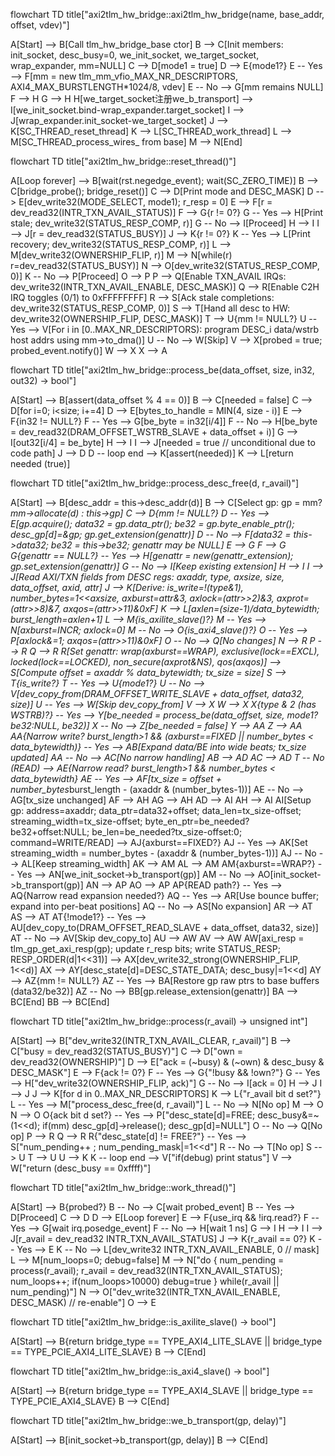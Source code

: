 flowchart TD
  title["axi2tlm_hw_bridge::axi2tlm_hw_bridge(name, base_addr, offset, vdev)"]

  A[Start] --> B[Call tlm_hw_bridge_base ctor]
  B --> C[Init members: init_socket, desc_busy=0, we_init_socket, we_target_socket, wrap_expander, mm=NULL]
  C --> D[mode1 = true]
  D --> E{mode1?}
  E -- Yes --> F[mm = new tlm_mm_vfio_MAX_NR_DESCRIPTORS, AXI4_MAX_BURSTLENGTH*1024/8, vdev]
  E -- No --> G[mm remains NULL]
  F --> H
  G --> H
  H[we_target_socket注册we_b_transport] --> I[we_init_socket.bind-wrap_expander.target_socket]
  I --> J[wrap_expander.init_socket-we_target_socket]
  J --> K[SC_THREAD_reset_thread]
  K --> L[SC_THREAD_work_thread]
  L --> M[SC_THREAD_process_wires_ from base]
  M --> N[End]


flowchart TD
  title["axi2tlm_hw_bridge::reset_thread()"]

  A[Loop forever] --> B[wait(rst.negedge_event); wait(SC_ZERO_TIME)]
  B --> C[bridge_probe(); bridge_reset()]
  C --> D[Print mode and DESC_MASK]
  D --> E[dev_write32(MODE_SELECT, mode1); r_resp = 0]
  E --> F[r = dev_read32(INTR_TXN_AVAIL_STATUS)]
  F --> G{r != 0?}
  G -- Yes --> H[Print stale; dev_write32(STATUS_RESP_COMP, r)]
  G -- No --> I[Proceed]
  H --> I
  I --> J[r = dev_read32(STATUS_BUSY)]
  J --> K{r != 0?}
  K -- Yes --> L[Print recovery; dev_write32(STATUS_RESP_COMP, r)]
  L --> M[dev_write32(OWNERSHIP_FLIP, r)]
  M --> N[while(r) r=dev_read32(STATUS_BUSY)]
  N --> O[dev_write32(STATUS_RESP_COMP, 0)]
  K -- No --> P[Proceed]
  O --> P
  P --> Q[Enable TXN_AVAIL IRQs: dev_write32(INTR_TXN_AVAIL_ENABLE, DESC_MASK)]
  Q --> R[Enable C2H IRQ toggles (0/1) to 0xFFFFFFFF]
  R --> S[Ack stale completions: dev_write32(STATUS_RESP_COMP, 0)]
  S --> T[Hand all desc to HW: dev_write32(OWNERSHIP_FLIP, DESC_MASK)]
  T --> U{mm != NULL?}
  U -- Yes --> V[For i in [0..MAX_NR_DESCRIPTORS): program DESC_i data/wstrb host addrs using mm->to_dma()]
  U -- No --> W[Skip]
  V --> X[probed = true; probed_event.notify()]
  W --> X
  X --> A

flowchart TD
  title["axi2tlm_hw_bridge::process_be(data_offset, size, in32, out32) -> bool"]

  A[Start] --> B[assert(data_offset % 4 == 0)]
  B --> C[needed = false]
  C --> D[for i=0; i<size; i+=4]
  D --> E[bytes_to_handle = MIN(4, size - i)]
  E --> F{in32 != NULL?}
  F -- Yes --> G[be_byte = in32[i/4]]
  F -- No --> H[be_byte = dev_read32(DRAM_OFFSET_WSTRB_SLAVE + data_offset + i)]
  G --> I[out32[i/4] = be_byte]
  H --> I
  I --> J[needed = true  // unconditional due to code path]
  J --> D
  D -- loop end --> K[assert(needed)]
  K --> L[return needed (true)]


flowchart TD
  title["axi2tlm_hw_bridge::process_desc_free(d, r_avail)"]

  A[Start] --> B[desc_addr = this->desc_addr(d)]
  B --> C[Select gp: gp = mm? *mm->allocate(d) : this->gp]
  C --> D{mm != NULL?}
  D -- Yes --> E[gp.acquire(); data32 = gp.data_ptr(); be32 = gp.byte_enable_ptr(); desc_gp[d]=&gp; gp.get_extension(genattr)]
  D -- No --> F[data32 = this->data32; be32 = this->be32; genattr may be NULL]
  E --> G
  F --> G
  G{genattr == NULL?} -- Yes --> H[genattr = new(genattr_extension); gp.set_extension(genattr)]
  G -- No --> I[Keep existing extension]
  H --> I
  I --> J[Read AXI/TXN fields from DESC regs: axaddr, type, axsize, size, data_offset, axid, attr]
  J --> K[Derive: is_write=!(type&1), number_bytes=1<<axsize, axburst=attr&3, axlock=(attr>>2)&3, axprot=(attr>>8)&7, axqos=(attr>>11)&0xF]
  K --> L[axlen=(size-1)/data_bytewidth; burst_length=axlen+1]
  L --> M{is_axilite_slave()?}
  M -- Yes --> N[axburst=INCR; axlock=0]
  M -- No --> O{is_axi4_slave()?}
  O -- Yes --> P[axlock&=1; axqos=(attr>>11)&0xF]
  O -- No --> Q[No changes]
  N --> R
  P --> R
  Q --> R
  R[Set genattr: wrap(axburst==WRAP), exclusive(lock==EXCL), locked(lock==LOCKED), non_secure(axprot&NS), qos(axqos)] --> S[Compute offset = axaddr % data_bytewidth; tx_size = size]
  S --> T{is_write?}
  T -- Yes --> U{mode1?}
  U -- No --> V[dev_copy_from(DRAM_OFFSET_WRITE_SLAVE + data_offset, data32, size)]
  U -- Yes --> W[Skip dev_copy_from]
  V --> X
  W --> X
  X{type & 2 (has WSTRB)?} -- Yes --> Y[be_needed = process_be(data_offset, size, mode1?be32:NULL, be32)]
  X -- No --> Z[be_needed = false]
  Y --> AA
  Z --> AA
  AA{Narrow write? burst_length>1 && (axburst==FIXED || number_bytes < data_bytewidth)} -- Yes --> AB[Expand data/BE into wide beats; tx_size updated]
  AA -- No --> AC[No narrow handling]
  AB --> AD
  AC --> AD
  T -- No (READ) --> AE{Narrow read? burst_length>1 && number_bytes < data_bytewidth}
  AE -- Yes --> AF[tx_size = offset + number_bytes*burst_length - (axaddr & (number_bytes-1))]
  AE -- No --> AG[tx_size unchanged]
  AF --> AH
  AG --> AH
  AD --> AI
  AH --> AI
  AI[Setup gp: address=axaddr; data_ptr=data32+offset; data_len=tx_size-offset; streaming_width=tx_size-offset; byte_en_ptr=be_needed?be32+offset:NULL; be_len=be_needed?tx_size-offset:0; command=WRITE/READ] --> AJ{axburst==FIXED?}
  AJ -- Yes --> AK[Set streaming_width = number_bytes - (axaddr & (number_bytes-1))]
  AJ -- No --> AL[Keep streaming_width]
  AK --> AM
  AL --> AM
  AM{axburst==WRAP?} -- Yes --> AN[we_init_socket->b_transport(gp)]
  AM -- No --> AO[init_socket->b_transport(gp)]
  AN --> AP
  AO --> AP
  AP{READ path?} -- Yes --> AQ{Narrow read expansion needed?}
  AQ -- Yes --> AR[Use bounce buffer; expand into per-beat positions]
  AQ -- No --> AS[No expansion]
  AR --> AT
  AS --> AT
  AT{!mode1?} -- Yes --> AU[dev_copy_to(DRAM_OFFSET_READ_SLAVE + data_offset, data32, size)]
  AT -- No --> AV[Skip dev_copy_to]
  AU --> AW
  AV --> AW
  AW[axi_resp = tlm_gp_get_axi_resp(gp); update r_resp bits; write STATUS_RESP; RESP_ORDER(d|1<<31)] --> AX[dev_write32_strong(OWNERSHIP_FLIP, 1<<d)]
  AX --> AY[desc_state[d]=DESC_STATE_DATA; desc_busy|=1<<d]
  AY --> AZ{mm != NULL?}
  AZ -- Yes --> BA[Restore gp raw ptrs to base buffers (data32/be32)]
  AZ -- No --> BB[gp.release_extension(genattr)]
  BA --> BC[End]
  BB --> BC[End]

flowchart TD
  title["axi2tlm_hw_bridge::process(r_avail) -> unsigned int"]

  A[Start] --> B["dev_write32(INTR_TXN_AVAIL_CLEAR, r_avail)"]
  B --> C["busy = dev_read32(STATUS_BUSY)"]
  C --> D["own  = dev_read32(OWNERSHIP)"]
  D --> E["ack = (~busy) & (~own) & desc_busy & DESC_MASK"]
  E --> F{ack != 0?}
  F -- Yes --> G{"!busy && !own?"}
  G -- Yes --> H["dev_write32(OWNERSHIP_FLIP, ack)"]
  G -- No --> I[ack = 0]
  H --> J
  I --> J
  J --> K[for d in 0..MAX_NR_DESCRIPTORS]
  K --> L{"r_avail bit d set?"}
  L -- Yes --> M["process_desc_free(d, r_avail)"]
  L -- No --> N[No op]
  M --> O
  N --> O
  O{ack bit d set?} -- Yes --> P["desc_state[d]=FREE; desc_busy&=~(1<<d); if(mm) desc_gp[d]->release(); desc_gp[d]=NULL"]
  O -- No --> Q[No op]
  P --> R
  Q --> R
  R{"desc_state[d] != FREE?"} -- Yes --> S["num_pending++ ; num_pending_mask|=1<<d"]
  R -- No --> T[No op]
  S --> U
  T --> U
  U --> K
  K -- loop end --> V["if(debug) print status"]
  V --> W["return (desc_busy == 0xffff)"]

flowchart TD
  title["axi2tlm_hw_bridge::work_thread()"]

  A[Start] --> B{probed?}
  B -- No --> C[wait probed_event]
  B -- Yes --> D[Proceed]
  C --> D
  D --> E[Loop forever]
  E --> F{use_irq && !irq.read?}
  F -- Yes --> G[wait irq.posedge_event]
  F -- No --> H[wait 1 ns]
  G --> I
  H --> I
  I --> J[r_avail = dev_read32 INTR_TXN_AVAIL_STATUS]
  J --> K{r_avail == 0?}
  K -- Yes --> E
  K -- No --> L[dev_write32 INTR_TXN_AVAIL_ENABLE, 0 // mask]
  L --> M[num_loops=0; debug=false]
  M --> N["do { num_pending = process(r_avail); r_avail = dev_read32(INTR_TXN_AVAIL_STATUS); num_loops++; if(num_loops>10000) debug=true } while(r_avail || num_pending)"]
  N --> O["dev_write32(INTR_TXN_AVAIL_ENABLE, DESC_MASK) // re-enable"]
  O --> E

flowchart TD
  title["axi2tlm_hw_bridge::is_axilite_slave() -> bool"]

  A[Start] --> B{return bridge_type == TYPE_AXI4_LITE_SLAVE || bridge_type == TYPE_PCIE_AXI4_LITE_SLAVE}
  B --> C[End]

flowchart TD
  title["axi2tlm_hw_bridge::is_axi4_slave() -> bool"]

  A[Start] --> B{return bridge_type == TYPE_AXI4_SLAVE || bridge_type == TYPE_PCIE_AXI4_SLAVE}
  B --> C[End]

flowchart TD
  title["axi2tlm_hw_bridge::we_b_transport(gp, delay)"]

  A[Start] --> B[init_socket->b_transport(gp, delay)]
  B --> C[End]